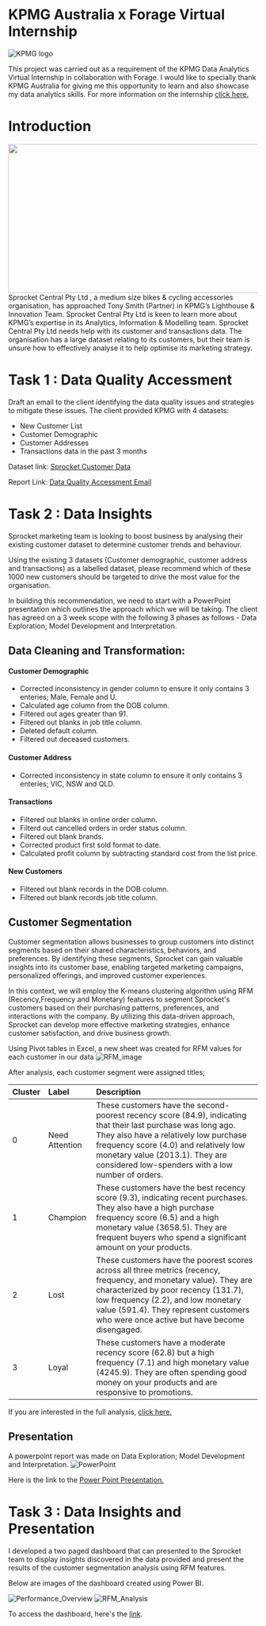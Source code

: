 # KPMG Australia x Forage Virtual Internship
![KPMG logo](https://github.com/Mevhare/KPMG-Virtual-Internship/blob/main/Images/KPMG_logo.jpg)

This project was carried out as a requirement of the KPMG Data Analytics Virtual Internship in collaboration with Forage. I would like to specially thank KPMG Australia for giving me this opportunity to learn and also showcase my data analytics skills. For more information on the internship [click here.](https://www.theforage.com/virtual-internships/theme/m7W4GMqeT3bh9Nb2c/KPMG-Data-Analytics-Virtual-Internship)

# Introduction
<img src= "https://github.com/Mevhare/KPMG-Virtual-Internship/blob/main/Images/Sprocket_logo.png" width="600" height="300">
Sprocket Central Pty Ltd , a medium size bikes & cycling accessories organisation, has approached Tony Smith (Partner) in KPMG’s Lighthouse & Innovation Team. Sprocket Central Pty Ltd  is keen to learn more about KPMG’s expertise in its Analytics, Information & Modelling team. 
Sprocket Central Pty Ltd needs help with its customer and transactions data. The organisation has a large dataset relating to its customers, but their team is unsure how to effectively analyse it to help optimise its marketing strategy. 


# Task 1 : Data Quality Accessment
Draft an email to the client identifying the data quality issues and strategies to mitigate these issues.
The client provided KPMG with 4 datasets:
- New Customer List
- Customer Demographic 
- Customer Addresses
- Transactions data in the past 3 months

Dataset link: [Sprocket Customer Data](https://github.com/Mevhare/KPMG-Virtual-Internship/blob/main/Data/KPMG_Sprocket_raw_data.xlsx)

Report Link: [Data Quality Accessment Email](https://github.com/Mevhare/KPMG-Virtual-Internship/blob/main/Solution/Task%201/Mevhare_Afe_Report_E-mail.pdf)


# Task 2 : Data Insights
Sprocket marketing team is looking to boost business by analysing their existing customer dataset to determine customer trends and behaviour. 

Using the existing 3 datasets (Customer demographic, customer address and transactions) as a labelled dataset, please recommend which of these 1000 new customers should be targeted to drive the most value for the organisation. 

In building this recommendation, we need to start with a PowerPoint presentation which outlines the approach which we will be taking. The client has agreed on a 3 week scope with the following 3 phases as follows - Data Exploration; Model Development and Interpretation.

## Data Cleaning and Transformation:

#### Customer Demographic
- Corrected inconsistency in gender column to ensure it only contains 3 enteries; Male, Female and U.
- Calculated age column from the DOB column.
- Filtered out ages greater than 91.
- Filtered out blanks in job title column.
- Deleted default column.
- Filtered out deceased customers.

#### Customer Address
- Corrected inconsistency in state column to ensure it only contains 3 enteries; VIC, NSW and QLD.

#### Transactions
- Filtered out blanks in online order column.
- Filterd out cancelled orders in order status column.
- Filtered out blank brands.
- Corrected product first sold format to date.
- Calculated profit column by subtracting standard cost from the list price.

#### New Customers
- Filtered out blank records in the DOB column.
- Filtered out blank records job title column.

## Customer Segmentation
Customer segmentation allows businesses to group customers into distinct segments based on their shared characteristics, behaviors, and preferences. By identifying these segments, Sprocket can gain valuable insights into its customer base, enabling targeted marketing campaigns, personalized offerings, and improved customer experiences.

In this context, we will employ the K-means clustering algorithm using RFM (Recency,Frequency and Monetary) features to segment Sprocket's customers based on their purchasing patterns, preferences, and interactions with the company. By utilizing this data-driven approach, Sprocket can develop more effective marketing strategies, enhance customer satisfaction, and drive business growth.

Using Pivot tables in Excel, a new sheet was created for RFM values for each customer in our data
![RFM_image](https://github.com/Mevhare/KPMG-Virtual-Internship/blob/main/Solution/Task%202/Images/RFM_table_excel.png)

After analysis, each customer segment were assigned titles;

|Cluster|Label|Description|
|:----|:----|:----|
|0|Need Attention|These customers have the second-poorest recency score (84.9), indicating that their last purchase was long ago. They also have a relatively low purchase frequency score (4.0) and relatively low monetary value (2013.1). They are considered low-spenders with a low number of orders.|
|1|Champion |These customers have the best recency score (9.3), indicating recent purchases. They also have a high purchase frequency score (6.5) and a high monetary value (3658.5). They are frequent buyers who spend a significant amount on your products.|
|2|Lost|These customers have the poorest scores across all three metrics (recency, frequency, and monetary value). They are characterized by poor recency (131.7), low frequency (2.2), and low monetary value (591.4). They represent customers who were once active but have become disengaged.|
|3|Loyal |These customers have a moderate recency score (62.8) but a high frequency (7.1) and high monetary value (4245.9). They are often spending good money on your products and are responsive to promotions.|

If you are interested in the full analysis, [click here.](https://github.com/Mevhare/KPMG-Virtual-Internship/blob/main/Solution/Task%202/Sprocket_Customer_Segmentation_KMeans.ipynb)

## Presentation
A powerpoint report was made on Data Exploration; Model Development and Interpretation. 
![PowerPoint](https://github.com/Mevhare/KPMG-Virtual-Internship/blob/main/Solution/Task%202/Images/Powerpoint.png)

Here is the link to the [Power Point Presentation.](https://github.com/Mevhare/KPMG-Virtual-Internship/blob/main/Solution/Task%202/Sprocket_Presenation.pptx)


# Task 3 : Data Insights and Presentation
I developed a two paged dashboard that can presented to the Sprocket team to display insights discovered in the data provided and present the results of the customer segmentation analysis using RFM features.

Below are images of the dashboard created using Power BI.


![Performance_Overview](https://github.com/Mevhare/KPMG-Virtual-Internship/blob/main/Solution/Task%203/Images/Performance_Overview.png)
![RFM_Analysis](https://github.com/Mevhare/KPMG-Virtual-Internship/blob/main/Solution/Task%203/Images/RFM_Analysis.png)


To access the dashboard, here's the [link](https://app.powerbi.com/view?r=eyJrIjoiMDAyNjkwZDgtMmViMi00MDYyLWFjNWMtYjUyMTY4ODFjYzAxIiwidCI6ImRmODY3OWNkLWE4MGUtNDVkOC05OWFjLWM4M2VkN2ZmOTVhMCJ9).
